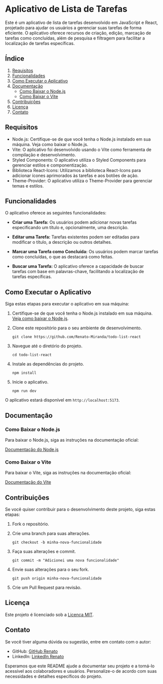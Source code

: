 # Aplicativo de Lista de Tarefas

Este é um aplicativo de lista de tarefas desenvolvido em JavaScript e React, projetado para ajudar os usuários a gerenciar suas tarefas de forma eficiente. O aplicativo oferece recursos de criação, edição, marcação de tarefas como concluídas, além de pesquisa e filtragem para facilitar a localização de tarefas específicas.

## Índice

1. [Requisitos](#requisitos)
2. [Funcionalidades](#funcionalidades)
3. [Como Executar o Aplicativo](#como-executar-o-aplicativo)
4. [Documentação](#documentação)
   - [Como Baixar o Node.js](#como-baixar-o-nodejs)
   - [Como Baixar o Vite](#como-baixar-o-vite)
5. [Contribuições](#contribuições)
6. [Licença](#licença)
7. [Contato](#contato)

## Requisitos

- Node.js: Certifique-se de que você tenha o Node.js instalado em sua máquina. Veja como baixar o Node.js.
- Vite: O aplicativo foi desenvolvido usando o Vite como ferramenta de compilação e desenvolvimento.
- Styled Components: O aplicativo utiliza o Styled Components para gerenciar estilos e componentização.
- Biblioteca React-Icons: Utilizamos a biblioteca React-Icons para adicionar ícones aprimorados às tarefas e aos botões de ação.
- Theme-Provider: O aplicativo utiliza o Theme-Provider para gerenciar temas e estilos.

## Funcionalidades

O aplicativo oferece as seguintes funcionalidades:

- **Criar uma Tarefa:** Os usuários podem adicionar novas tarefas especificando um título e, opcionalmente, uma descrição.

- **Editar uma Tarefa:** Tarefas existentes podem ser editadas para modificar o título, a descrição ou outros detalhes.

- **Marcar uma Tarefa como Concluída:** Os usuários podem marcar tarefas como concluídas, o que as destacará como feitas.

- **Buscar uma Tarefa:** O aplicativo oferece a capacidade de buscar tarefas com base em palavras-chave, facilitando a localização de tarefas específicas.

## Como Executar o Aplicativo

Siga estas etapas para executar o aplicativo em sua máquina:

1. Certifique-se de que você tenha o Node.js instalado em sua máquina. [Veja como baixar o Node.js](#como-baixar-o-nodejs).

2. Clone este repositório para o seu ambiente de desenvolvimento.

   ```
   git clone https://github.com/Renato-Miranda/todo-list-react
   ```

3. Navegue até o diretório do projeto.

   ```
   cd todo-list-react
   ```

4. Instale as dependências do projeto.

   ```
   npm install
   ```

5. Inicie o aplicativo.

   ```
   npm run dev
   ```

O aplicativo estará disponível em `http://localhost:5173`.

## Documentação

### Como Baixar o Node.js

Para baixar o Node.js, siga as instruções na documentação oficial:

[Documentação do Node.js](https://nodejs.org/en/download/)

### Como Baixar o Vite

Para baixar o Vite, siga as instruções na documentação oficial:

[Documentação do Vite](https://vitejs.dev/guide/#scaffolding-your-first-vite-project)

## Contribuições

Se você quiser contribuir para o desenvolvimento deste projeto, siga estas etapas:

1. Fork o repositório.

2. Crie uma branch para suas alterações.

   ```
   git checkout -b minha-nova-funcionalidade
   ```

3. Faça suas alterações e commit.

   ```
   git commit -m "Adicionei uma nova funcionalidade"
   ```

4. Envie suas alterações para o seu fork.

   ```
   git push origin minha-nova-funcionalidade
   ```

5. Crie um Pull Request para revisão.

## Licença

Este projeto é licenciado sob a [Licença MIT](LICENSE).

## Contato

Se você tiver alguma dúvida ou sugestão, entre em contato com o autor:

- GitHub: [GitHub Renato](https://github.com/Renato-Miranda)
- LinkedIn: [LinkedIn Renato](https://www.linkedin.com/in/renato-miranda-185269258/)

Esperamos que este README ajude a documentar seu projeto e a torná-lo acessível aos colaboradores e usuários. Personalize-o de acordo com suas necessidades e detalhes específicos do projeto.
